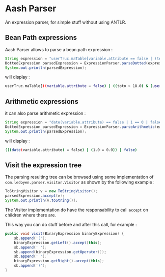 # Aash Parser

An expression parser, for simple stuff without using ANTLR.

## Bean Path expressions

Aash Parser allows to parse a bean path expression :

```java
String expression = "userTruc.maTable[variable.attribute == false | (toto > 18 & userTruc[*].family in [\"toto\", \"titi\"])].tableau[length(texte)].name";
DottedExpression parsedExpression = ExpressionParser.parseDotted(expression);
System.out.println(parsedExpression);
```
will display :
```bash
userTruc.maTable[((variable.attribute = false) | ((toto > 18.0) & (userTruc[*].family E ["toto", "titi"])))].tableau[length(texte)].name
```

## Arithmetic expressions

it can also parse arithmetic expression :

```java
String expression = "date(variable.attribute) == false | 1 == 0 | false";
DottedExpression parsedExpression = ExpressionParser.parseArithmetic(expression);
System.out.println(parsedExpression);
```
will display :
```bash
(((date(variable.attribute) = false) | (1.0 = 0.0)) | false)
```

## Visit the expression tree

The parsing resulting tree can be browsed using some implementation of `com.ledoyen.parser.visitor.Visitor` as shown by the following example :

```java
ToStringVisitor v = new ToStringVisitor();
parsedExpression.accept(v);
System.out.println(v.toString());
```

The Visitor implementation do have the responsability to call `accept` on children where there are.

This way you can do stuff before and after this call, for example :

```java
public void visit(BinaryExpression binaryExpression) {
	sb.append('(');
	binaryExpression.getLeft().accept(this);
	sb.append(' ');
	sb.append(binaryExpression.getOperator());
	sb.append(' ');
	binaryExpression.getRight().accept(this);
	sb.append(')');
}
```
